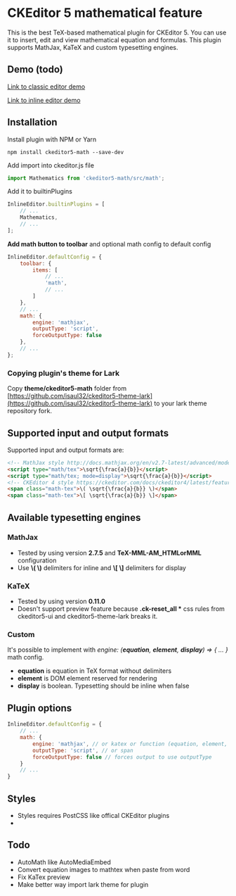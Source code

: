 # CKEditor 5 mathematical feature

This is the best TeX-based mathematical plugin for CKEditor 5. You can use it to insert, edit and view mathematical equation and formulas. This plugin supports MathJax, KaTeX and custom typesetting engines.

## Demo (todo)
[Link to classic editor demo](https://www.example.com)

[Link to inline editor demo](https://www.example.com)

## Installation
Install plugin with NPM or Yarn

`npm install ckeditor5-math --save-dev`

Add import into ckeditor.js file

```js
import Mathematics from 'ckeditor5-math/src/math';
```

Add it to builtinPlugins

```js
InlineEditor.builtinPlugins = [
	// ...
	Mathematics,
	// ...
];
```

__Add math button to toolbar__ and optional math config to default config

```js
InlineEditor.defaultConfig = {
	toolbar: {
		items: [
			// ...
			'math',
			// ...
		]
	},
	// ...
	math: {
		engine: 'mathjax',
		outputType: 'script',
		forceOutputType: false
	},
	// ...
};
```
### Copying plugin's theme for Lark
Copy __theme/ckeditor5-math__ folder from [https://github.com/isaul32/ckeditor5-theme-lark](https://github.com/isaul32/ckeditor5-theme-lark) to your lark theme repository fork.

## Supported input and output formats
Supported input and output formats are:
```html
<!-- MathJax style http://docs.mathjax.org/en/v2.7-latest/advanced/model.html#how-mathematics-is-stored-in-the-page -->
<script type="math/tex">\sqrt{\frac{a}{b}}</script>
<script type="math/tex; mode=display">\sqrt{\frac{a}{b}}</script>
<!-- CKEditor 4 style https://ckeditor.com/docs/ckeditor4/latest/features/mathjax.html -->
<span class="math-tex">\( \sqrt{\frac{a}{b}} \)</span>
<span class="math-tex">\[ \sqrt{\frac{a}{b}} \]</span>
```

## Available typesetting engines
### MathJax
- Tested by using version __2.7.5__ and __TeX-MML-AM_HTMLorMML__ configuration
- Use __\\( \\)__ delimiters for inline and __\\[ \\]__ delimiters for display
### KaTeX
- Tested by using version __0.11.0__
- Doesn't support preview feature because __.ck-reset_all *__ css rules from ckeditor5-ui and ckeditor5-theme-lark breaks it.
### Custom
It's possible to implement with _engine: (__equation__, __element__, __display__) => { ... }_ math config.
- __equation__ is equation in TeX format without delimiters
- __element__ is DOM element reserved for rendering
- __display__ is boolean. Typesetting should be inline when false


## Plugin options
```js
InlineEditor.defaultConfig = {
    // ...
    math: {
        engine: 'mathjax', // or katex or function (equation, element, display) => { ... }
        outputType: 'script', // or span
        forceOutputType: false // forces output to use outputType
    }
    // ...
}
```
## Styles
- Styles requires PostCSS like offical CKEditor plugins
- 
## Todo
- AutoMath like AutoMediaEmbed
- Convert equation images to mathtex when paste from word
- Fix KaTex preview
- Make better way import lark theme for plugin
